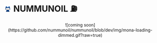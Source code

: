 # <img src="./img/mona-whisper.gif" width="24"> NUMMUNOIL :fuelpump:

<p align="center">
![coming soon](https://github.com/nummunoil/nummunoil/blob/dev/img/mona-loading-dimmed.gif?raw=true)
</p>
